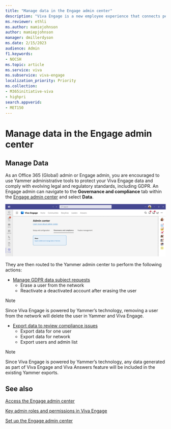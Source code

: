 ```yaml
---
title: "Manage data in the Engage admin center"
description: "Viva Engage is a new employee experience that connects people across the company—wherever and whenever they work—so that everyone is included and engaged."
ms.reviewer: ethli
ms.author: mamiejohnson
author: mamiepjohnson
manager: dmillerdyson
ms.date: 2/15/2023
audience: Admin
f1.keywords:
- NOCSH
ms.topic: article
ms.service: viva
ms.subservice: viva-engage
localization_priority: Priority
ms.collection:  
- M365initiative-viva
- highpri
search.appverid:
- MET150
---
```


# Manage data in the Engage admin center

## Manage Data
As an Office 365 (Global) admin or Engage admin, you are encouraged to use Yammer administrative tools to protect your Viva Engage data and comply with evolving legal and regulatory standards, including GDPR. An Engage admin can navigate to the **Governance and compliance** tab within the [Engage admin center](/Viva/engage/eac-as-access-eac) and select **Data**.

![Image of the Data tab for administrative management in Viva Engage.](/Viva/media/engage/admin/manage-data-eac.png)

They are then routed to the Yammer admin center to perform the following actions:

- [Manage GDPR data subject requests](/yammer/manage-security-and-compliance/gdpr-requests-in-yammer-enterprise)
    - Erase a user from the network
    - Reactivate a deactivated account after erasing the user

>[!NOTE]
> Since Viva Engage is powered by Yammer’s technology, removing a user from the network will delete the user in Yammer and Viva Engage.

- [Export data to review compliance issues](/yammer/manage-security-and-compliance/export-yammer-enterprise-data)
    - Export data for one user
    - Export data for network
    - Export users and admin list

>[!NOTE]
> Since Viva Engage is powered by Yammer’s technology, any data generated as part of Viva Engage and Viva Answers feature will be included in the existing Yammer exports.

## See also

[Access the Engage admin center](/Viva/engage/eac-as-access-eac)

[Key admin roles and permissions in Viva Engage](/Viva/engage/eac-key-admin-roles-permissions)

[Set up the Engage admin center](/Viva/engage/eac-get-started)